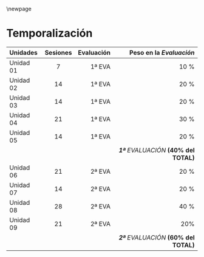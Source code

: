 \newpage

# Temporalización 

| Unidades | Sesiones | Evaluación | Peso  en la *Evaluación* |
|:--------| :-: | -: | -: |
| Unidad 01 | 7 |  1ª EVA | 10 %| 
| Unidad 02 | 14 | 1ª EVA | 20 %|
| Unidad 03 | 14 | 1ª EVA | 20 %| 
| Unidad 04 | 21 | 1ª EVA | 30 %|
| Unidad 05 | 14 | 1ª EVA | 20 %|
|||| ***1ª** EVALUACIÓN* **(40% del TOTAL)**|
| Unidad 06 | 21 | 2ª EVA | 20 %| 
| Unidad 07 | 14 | 2ª EVA | 20 % | 
| Unidad 08 | 28 | 2ª EVA | 40 %| 
| Unidad 09 | 21 | 2ª EVA | 20% |
|||| ***2ª** EVALUACIÓN* **(60% del TOTAL)**|
